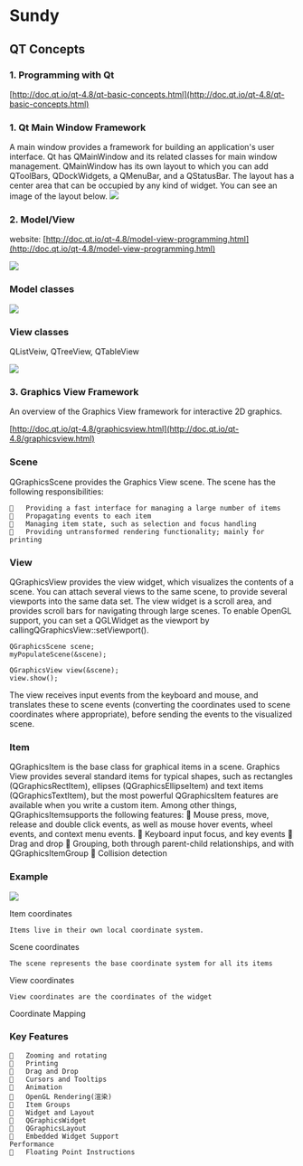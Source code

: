 # Sundy
## QT Concepts
### 1. Programming with Qt
[http://doc.qt.io/qt-4.8/qt-basic-concepts.html](http://doc.qt.io/qt-4.8/qt-basic-concepts.html)

### 1. Qt Main Window Framework
A main window provides a framework for building an application's user interface. Qt has QMainWindow and its related classes for main window management. QMainWindow has its own layout to which you can add QToolBars, QDockWidgets, a QMenuBar, and a QStatusBar. The layout has a center area that can be occupied by any kind of widget. You can see an image of the layout below.
![](http://i.imgur.com/vYcGX1s.png)


### 2. Model/View
website: [http://doc.qt.io/qt-4.8/model-view-programming.html](http://doc.qt.io/qt-4.8/model-view-programming.html)

![](http://i.imgur.com/rttvf3c.jpg)

### Model classes
![](http://i.imgur.com/ORKm5ac.jpg)

### View classes
QListVeiw, QTreeView, QTableView

![](http://i.imgur.com/LDVAFSD.jpg)

### 3. Graphics View Framework
An overview of the Graphics View framework for interactive 2D graphics.

[http://doc.qt.io/qt-4.8/graphicsview.html](http://doc.qt.io/qt-4.8/graphicsview.html)

### Scene
QGraphicsScene provides the Graphics View scene. The scene has the following responsibilities:

		Providing a fast interface for managing a large number of items
		Propagating events to each item
		Managing item state, such as selection and focus handling
		Providing untransformed rendering functionality; mainly for printing

### View
QGraphicsView provides the view widget, which visualizes the contents of a scene. You can attach several views to the same scene, to provide several viewports into the same data set. The view widget is a scroll area, and provides scroll bars for navigating through large scenes. To enable OpenGL support, you can set a QGLWidget as the viewport by callingQGraphicsView::setViewport().

	QGraphicsScene scene;
	myPopulateScene(&scene);
	
	QGraphicsView view(&scene);
	view.show();

The view receives input events from the keyboard and mouse, and translates these to scene events (converting the coordinates used to scene coordinates where appropriate), before sending the events to the visualized scene.

### Item
QGraphicsItem is the base class for graphical items in a scene. Graphics View provides several standard items for typical shapes, such as rectangles (QGraphicsRectItem), ellipses (QGraphicsEllipseItem) and text items (QGraphicsTextItem), but the most powerful QGraphicsItem features are available when you write a custom item. Among other things, QGraphicsItemsupports the following features:
		Mouse press, move, release and double click events, as well as mouse hover events, wheel events, and context menu events.
		Keyboard input focus, and key events
		Drag and drop
		Grouping, both through parent-child relationships, and with QGraphicsItemGroup
		Collision detection

### Example
 ![](http://i.imgur.com/gYDljS3.png)

Item coordinates

	Items live in their own local coordinate system.

Scene coordinates

	The scene represents the base coordinate system for all its items
	
View coordinates

	View coordinates are the coordinates of the widget

Coordinate Mapping

### Key Features
		Zooming and rotating
		Printing
		Drag and Drop
		Cursors and Tooltips
		Animation
		OpenGL Rendering(渲染)
		Item Groups
		Widget and Layout
		QGraphicsWidget
		QGraphicsLayout
		Embedded Widget Support
	Performance
		Floating Point Instructions


